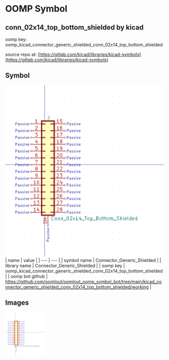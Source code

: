 # OOMP Symbol  
## conn_02x14_top_bottom_shielded  by kicad  
  
oomp key: oomp_kicad_connector_generic_shielded_conn_02x14_top_bottom_shielded  
  
source repo at: [https://gitlab.com/kicad/libraries/kicad-symbols](https://gitlab.com/kicad/libraries/kicad-symbols)  
## Symbol  
  
[![working.png](working_600.png)](working.png)  
| name | value | 
| --- | --- | 
| symbol name | Connector_Generic_Shielded | 
| library name | Connector_Generic_Shielded | 
| oomp key | oomp_kicad_connector_generic_shielded_conn_02x14_top_bottom_shielded | 
| oomp bot github | https://github.com/oomlout/oomlout_oomp_symbol_bot/tree/main/kicad_connector_generic_shielded_conn_02x14_top_bottom_shielded/working | 
## Images  
  
[![working.png](working_140.png)](working.png)  
